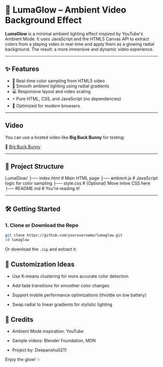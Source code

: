 # 🌈 LumaGlow – Ambient Video Background Effect

**LumaGlow** is a minimal ambient lighting effect inspired by YouTube's Ambient Mode. It uses JavaScript and the HTML5 Canvas API to extract colors from a playing video in real-time and apply them as a glowing radial background. The result: a more immersive and dynamic video experience.

---

## ✨ Features

- 🎥 Real-time color sampling from HTML5 video
- 🌈 Smooth ambient lighting using radial gradients
- 💻 Responsive layout and video scaling
- ⚡ Pure HTML, CSS, and JavaScript (no dependencies)
- 🎯 Optimized for modern browsers

---


## Video

You can use a hosted video like **Big Buck Bunny** for testing:

🔗 [Big Buck Bunny](https://s3b-assets-bucket.s3.amazonaws.com/test-videos/BigBuckBunny.mp4)

---

## 📁 Project Structure

LumaGlow/
├── index.html # Main HTML page
├── ambient.js # JavaScript logic for color sampling
├── style.css # (Optional) Move inline CSS here
├── README.md # You're reading it!



---

## 🛠️ Getting Started

### 1. Clone or Download the Repo

```bash
git clone https://github.com/yourusername/lumaglow.git
cd lumaglow

```

Or download the `.zip` and extract it.

## 🧩 Customization Ideas

- Use K-means clustering for more accurate color detection

- Add fade transitions for smoother color changes

- Support mobile performance optimizations (throttle on low battery)

- Swap radial to linear gradients for stylistic lighting

## 🙌 Credits

- Ambient Mode inspiration: YouTube

- Sample videos: Blender Foundation, MDN

- Project by: Deepanshu0211



Enjoy the glow! ✨
